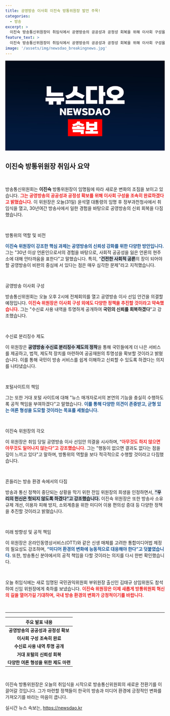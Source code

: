 ```yaml
---
title: 공영방송 이사회 이진숙 방통위원장 발언 주목!
categories:
  - 방송
excerpt: >
  이진숙 방송통신위원장이 취임식에서 공영방송의 공공성과 공정성 회복을 위해 이사회 구성을 최우선으로 추진하겠다고 선언했습니다. 그는 수신료 사용내역 공개와 포털 사이트의 책임강화를 통해 국민 신뢰를 되찾겠다고 강조했습니다.
feature_text: >
  이진숙 방송통신위원장이 취임식에서 공영방송의 공공성과 공정성 회복을 위해 이사회 구성을 최우선으로 추진하겠다고 선언했습니다. 그는 수신료 사용내역 공개와 포털 사이트의 책임강화를 통해 국민 신뢰를 되찾겠다고 강조했습니다.
image: '/assets/img/newsdao_breakingnews.jpg'
---
```


<p><img src="/assets/img/newsdao_breakingnews.jpg" alt="pcversion 속보" /></p>

<h2 data-ke-size="size26">이진숙 방통위원장 취임사 요약</h2>

<p data-ke-size="size16">&nbsp;</p>

<p>방송통신위원회는 <b>이진숙</b> 방통위원장이 임명됨에 따라 새로운 변화의 조짐을 보이고 있습니다. <b><span style="color: #ee2323;">그는 공영방송의 공공성과 공정성 확보를 위해 이사회 구성을 조속히 완료하겠다고 밝혔습니다.</span></b> 이 위원장은 오늘(31일) 윤석열 대통령의 임명 후 정부과천청사에서 취임식을 열고, 30년여간 방송사에서 일한 경험을 바탕으로 공영방송의 신뢰 회복을 다짐했습니다. </p>

<p data-ke-size="size16">&nbsp;</p>

<p>방통위의 역할 및 비전</p>

<p><b><span style="color: #1a5490;">이진숙 위원장이 강조한 핵심 과제는 공영방송의 <b>신뢰</b>성 강화를 위한 다양한 방안입니다.</span></b> 그는 "30년 이상 언론인으로서의 경험을 바탕으로, 사회적 공공성을 잃은 언론의 현주소에 대해 안타까움을 표한다"고 말했습니다. 특히, “<b><span style="background-color: #21538527;">건전한 사회적 공론</span></b>의 장이 되어야 할 공영방송이 비판의 중심에 서 있다는 점은 매우 심각한 문제"라고 지적했습니다. </p>

<p data-ke-size="size16">&nbsp;</p>

<p>공영방송 이사회 구성</p>

<p>방송통신위원회는 오늘 오후 2시에 전체회의를 열고 공영방송 이사 선임 안건을 의결할 예정입니다. <b><span style="color: #ee2323;">이진숙 위원장은 이사회 구성 외에도 다양한 정책을 추진할 것이라고 약속했습니다.</span></b> 그는 "수신료 사용 내역을 투명하게 공개하여 <b>국민의 신뢰를 회복하겠다</b>"고 강조했습니다.</p>

<p data-ke-size="size16">&nbsp;</p>

<p>수신료 분리징수 제도</p>

<p>이 위원장은 <b><span style="background-color: #21538527;">공영방송 수신료 분리징수 제도의 정착</span></b>을 통해 국민들에게 더 나은 서비스를 제공하고, 법적, 제도적 장치를 마련하여 공공재원의 투명성을 확보할 것이라고 밝혔습니다. 이를 통해 국민이 방송 서비스를 쉽게 이해하고 신뢰할 수 있도록 하겠다는 의지를 나타냈습니다.</p>

<p data-ke-size="size16">&nbsp;</p>

<p>포털사이트의 책임</p>

<p>그는 또한 거대 포털 사이트에 대해 "뉴스 매개자로서의 본연의 기능을 충실히 수행하도록 공적 책임을 부여하겠다"고 말했습니다. <b><span style="color: #1a5490;">이를 통해 다양한 의견이 존중받고, 균형 있는 여론 형성을 도모할 것이라는 목표를 세웠습니다.</span></b></p>

<p data-ke-size="size16">&nbsp;</p>

<p>이진숙 위원장의 각오</p>

<p>이 위원장은 취임 당일 공영방송 이사 선임안 의결을 시사하며, “<b><span style="color: #ee2323;">아무것도 하지 않으면 아무것도 일어나지 않는다”고 강조했습니다.</span></b> 그는 "행동이 없으면 결과도 없다는 점을 깊이 느끼고 있다"고 말하며, 방통위의 역할을 보다 적극적으로 수행할 것이라고 다짐했습니다. </p>

<p data-ke-size="size16">&nbsp;</p>

<p>흔들리는 방송 환경 속에서의 다짐</p>

<p>방송과 통신 정책이 중단되는 상황을 막기 위한 전임 위원장의 희생을 인정하면서, <b><span style="background-color: #21538527;">“우리의 헌신은 헛되지 않도록 하겠다”고 강조했습니다.</span></b> 이진숙 위원장은 또한 방송사 소유 규제 개선, 이용자 피해 방지, 소외계층을 위한 미디어 이용 편의성 증대 등 다양한 정책을 추진할 것이라고 밝혔습니다.</p>

<p data-ke-size="size16">&nbsp;</p>

<p>미래 방향성 및 공적 책임</p>

<p>이 위원장은 온라인동영상서비스(OTT)와 같은 신생 매체를 고려한 통합미디어법 제정의 필요성도 강조하며, <b><span style="color: #1a5490;">“미디어 환경의 변화에 능동적으로 대응해야 한다”고 덧붙였습니다.</span></b> 또한, 방송통신 분야에서의 공적 책임을 다할 것이라는 의지를 다시 한번 확인했습니다.</p>

<p data-ke-size="size16">&nbsp;</p>

<p>오늘 취임식에는 새로 임명된 국민권익위원회 부위원장 출신인 김태규 상임위원도 참석하여 신임 위원장에게 축하를 보냈습니다. <b><span style="color: #ee2323;">이진숙 위원장은 이제 새롭게 방통위원회 혁신의 길을 열어가길 기대하며, 국내 방송 환경의 변화가 긍정적이기를 바랍니다.</span></b> </p>

<p data-ke-size="size16">&nbsp;</p>

<hr>

<table>
    <thead>
        <tr>
            <th style="text-align: center;">주요 발표 내용</th>
        </tr>
    </thead>
    <tbody>
        <tr>
            <td style="text-align: center; height: 17px;"><b>공영방송의 공공성과 공정성 확보</b></td>
        </tr>
        <tr>
            <td style="text-align: center; height: 17px;"><b>이사회 구성 조속히 완료</b></td>
        </tr>
        <tr>
            <td style="text-align: center; height: 17px;"><b>수신료 사용 내역 투명 공개</b></td>
        </tr>
        <tr>
            <td style="text-align: center; height: 17px;"><b>거대 포털의 신뢰성 회복</b></td>
        </tr>
        <tr>
            <td style="text-align: center; height: 17px;"><b>다양한 여론 형성을 위한 제도 마련</b></td>
        </tr>
    </tbody>
</table>

<p data-ke-size="size16">&nbsp;</p> 

<p>이진숙 방통위원장은 오늘의 취임식을 시작으로 방송통신위원회의 새로운 전환기를 이끌어갈 것입니다. 그가 마련할 정책들이 한국의 방송과 미디어 환경에 긍정적인 변화를 가져오기를 바라는 마음이 큽니다.</p>
실시간 뉴스 속보는, <a href="https://newsdao.kr" rel="dofollow">https://newsdao.kr</a>


